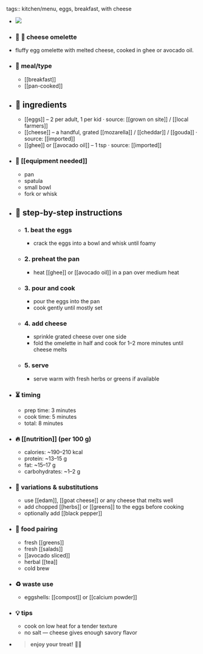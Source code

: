 tags:: kitchen/menu, eggs, breakfast, with cheese

- ![](https://peach-geographical-bat-397.mypinata.cloud/ipfs/bafkreidgjcy2hevbzsqpaxuqetfna5hutl2qi7uwtg2lhdtcl77fbekrqu)
- ### 🧾 🍳 cheese omelette
- fluffy egg omelette with melted cheese, cooked in ghee or avocado oil.
- ### 🍴 meal/type
	- [[breakfast]]
	- [[pan-cooked]]
- ## 🍃 ingredients
	- [[eggs]] – 2 per adult, 1 per kid · source: [[grown on site]] / [[local farmers]]
	- [[cheese]] – a handful, grated [[mozarella]] / [[cheddar]] / [[gouda]] · source: [[imported]]
	- [[ghee]] or [[avocado oil]] – 1 tsp · source: [[imported]]
- ### 🔧 [[equipment needed]]
	- pan
	- spatula
	- small bowl
	- fork or whisk
- ## 📝 step-by-step instructions
	- ### 1. beat the eggs
		- crack the eggs into a bowl and whisk until foamy
	- ### 2. preheat the pan
		- heat [[ghee]] or [[avocado oil]] in a pan over medium heat
	- ### 3. pour and cook
		- pour the eggs into the pan
		- cook gently until mostly set
	- ### 4. add cheese
		- sprinkle grated cheese over one side
		- fold the omelette in half and cook for 1–2 more minutes until cheese melts
	- ### 5. serve
		- serve warm with fresh herbs or greens if available
- ### ⏳ timing
	- prep time: 3 minutes
	- cook time: 5 minutes
	- total: 8 minutes
- ### 🔥 [[nutrition]] (per 100 g)
	- calories: ~190–210 kcal
	- protein: ~13–15 g
	- fat: ~15–17 g
	- carbohydrates: ~1–2 g
- ### 🧪 variations & substitutions
	- use [[edam]], [[goat cheese]] or any cheese that melts well
	- add chopped [[herbs]] or [[greens]] to the eggs before cooking
	- optionally add [[black pepper]]
- ### 🧭 food pairing
	- fresh [[greens]]
	- fresh [[salads]]
	- [[avocado sliced]]
	- herbal [[tea]]
	- cold brew
- ### ♻️ waste use
	- eggshells: [[compost]] or [[calcium powder]]
- ### 💡 tips
	- cook on low heat for a tender texture
	- no salt — cheese gives enough savory flavor
- > **enjoy your treat!** 🍳🌿
